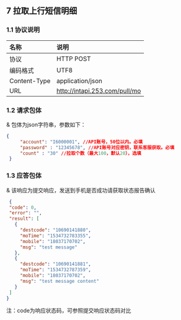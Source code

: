 ## 7 拉取上行短信明细

### 1.1 协议说明

|名称|说明|
|:---|:---|
|协议|HTTP POST|
|编码格式|UTF8|
|Content-Type|application/json|
|URL|http://intapi.253.com/pull/mo|

### 1.2 请求包体

& 包体为json字符串，参数如下：
```json
{
     "account": "I6000001", //API账号，50位以内。必填
     "password" : "12345678", //API账号对应密钥，联系客服获取。必填
     "count" : "30" //拉取个数（最大100，默认20），选填
 }
```
 ### 1.3 应答包体
 
 & 该响应为提交响应，发送到手机是否成功请获取状态报告确认
 ```json
  {
  "code": 0,
  "error": "",
  "result": [
    {
      "destcode": "10690141880",
      "moTime": "1534732783355",
      "mobile": "18037170702",
      "msg": "test message"
    },
    {
      "destcode": "10690141881",
      "moTime": "1534732787359",
      "mobile": "18037170702",
      "msg": "test message content"
    }
  ]
}
```
注：code为响应状态码，可参照提交响应状态码对比

